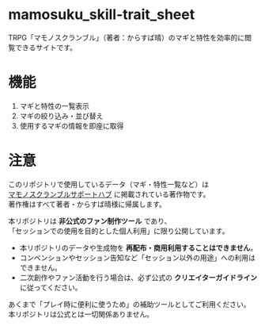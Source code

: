 # mamosuku_skill-trait_sheet
TRPG「マモノスクランブル」（著者：からすば晴）のマギと特性を効率的に閲覧できるサイトです。

# 機能

1. マギと特性の一覧表示
2. マギの絞り込み・並び替え
3. 使用するマギの情報を即座に取得

# 注意
このリポジトリで使用しているデータ（マギ・特性一覧など）は  
[マモノスクランブルサポートハブ](https://karasuba-sei.biz/officialsite/?page_id=105) に掲載されている著作物です。  
著作権はすべて著者・からすば晴様に帰属します。  

本リポジトリは **非公式のファン制作ツール** であり、  
「セッションでの使用を目的とした個人利用」に限り公開しています。  

- 本リポジトリのデータや生成物を **再配布・商用利用することはできません**。  
- コンベンションやセッション告知など「セッション以外の用途」への利用はできません。  
- 二次創作やファン活動を行う場合は、必ず公式の **クリエイターガイドライン** に従ってください。  

あくまで「プレイ時に便利に使うため」の補助ツールとしてご利用ください。  
本リポジトリは公式とは一切関係ありません。
